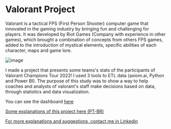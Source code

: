 # Valorant Project 

Valorant is a tactical FPS (First Person Shooter) computer game that innovated in the gaming industry by bringing fun and challenging for players. It was developed by Riot Games (Company with experience in other games), which brought a combination of concepts from others FPS games, added to the introduction of mystical elements, specific abilities of each character, maps and game lore.

![image](https://user-images.githubusercontent.com/64214285/198723672-0ea28f32-3ca2-47d7-824e-66d967b6732c.png)

I made a project that presents some teams's stats of the participants of Valorant Champions Tour 2022! I used 3 tools to ETL data (axiom.ai, Python and Power BI). The purpose of this study was to show a way to help coaches and analysts of valorant's staff make decisions based on data, through statistics and data visualization.

You can see the dashboard <a href="https://app.powerbi.com/view?r=eyJrIjoiYzFkZWM1MDAtYTgxNC00ODM3LThiN2MtOTZiNzgwNDQ3Yjk0IiwidCI6IjM1ZGVjMDE3LWRkZGMtNDc5Ny1hZmVlLWQ2NjZlODZlMWM1YiJ9"> here

Some explanations of this project <a href="http://www.twitlonger.com/show/n_1ss5i64"> here (PT-BR)

For more explanations and suggestions, contact me in <a href="https://www.linkedin.com/in/juliohenri/"> Linkedin
